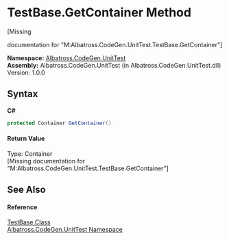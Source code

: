 # TestBase.GetContainer Method 
 

\[Missing <summary> documentation for "M:Albatross.CodeGen.UnitTest.TestBase.GetContainer"\]

**Namespace:**&nbsp;<a href="56BAD780">Albatross.CodeGen.UnitTest</a><br />**Assembly:**&nbsp;Albatross.CodeGen.UnitTest (in Albatross.CodeGen.UnitTest.dll) Version: 1.0.0

## Syntax

**C#**<br />
``` C#
protected Container GetContainer()
```


#### Return Value
Type: Container<br />\[Missing <returns> documentation for "M:Albatross.CodeGen.UnitTest.TestBase.GetContainer"\]

## See Also


#### Reference
<a href="A103B0CD">TestBase Class</a><br /><a href="56BAD780">Albatross.CodeGen.UnitTest Namespace</a><br />